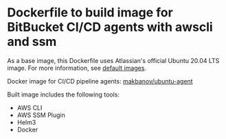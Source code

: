 # Dockerfile to build image for BitBucket CI/CD agents with awscli and ssm

As a base image, this Dockerfile uses Atlassian's official Ubuntu 20.04 LTS image. For more information, see [default images](https://hub.docker.com/r/atlassian/default-image).

Docker image for CI/CD pipeline agents: [makbanov/ubuntu-agent](https://hub.docker.com/r/makbanov/ubuntu-agent)

Built image includes the following tools:
- AWS CLI
- AWS SSM Plugin
- Helm3
- Docker